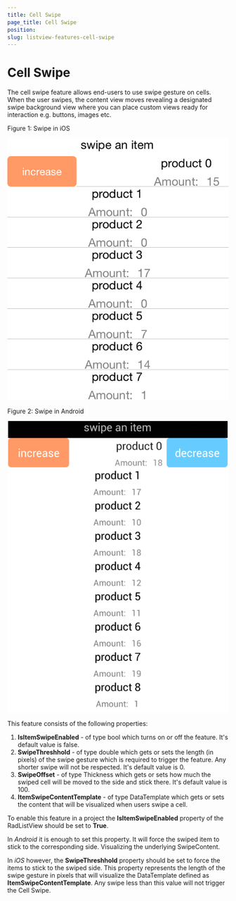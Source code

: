 ```yaml
---
title: Cell Swipe
page_title: Cell Swipe
position: 
slug: listview-features-cell-swipe
---
```


# Cell Swipe

The cell swipe feature allows end-users to use swipe gesture on cells. When the user swipes, the content view moves revealing a designated swipe background view where you can place custom views ready for interaction e.g. buttons, images etc.

Figure 1: Swipe in iOS

![iOS Swipe](images/listview-features-cell-swipe-ios.png)

Figure 2: Swipe in Android

![Android Swipe](images/listview-features-cell-swipe-android.png)

This feature consists of the following properties:

1. **IsItemSwipeEnabled** - of type bool which turns on or off the feature. It's default value is false.
2. **SwipeThreshhold** - of type double which gets or sets the length (in pixels) of the swipe gesture which is required to trigger the feature. Any shorter swipe will not be respected. It's default value is 0.
3. **SwipeOffset** - of type Thickness which gets or sets how much the swiped cell will be moved to the side and stick there. It's default value is 100.
4. **ItemSwipeContentTemplate** - of type DataTemplate which gets or sets the content that will be visualized when users swipe a cell.

To enable this feature in a project the **IsItemSwipeEnabled** property of the RadListView should be set to **True**. 

In *Android* it is enough to set this property. It will force the swiped item to stick to the corresponding side. Visualizing the underlying SwipeContent.

In *iOS* however, the **SwipeThreshhold** property should be set to force the items to stick to the swiped side. This property represents the length of the swipe gesture in pixels that will visualize the DataTemplate defined as **ItemSwipeContentTemplate**. Any swipe less than this value will not trigger the Cell Swipe.
